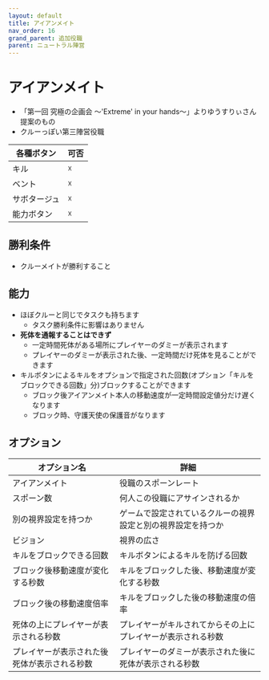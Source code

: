 ```yaml
---
layout: default
title: アイアンメイト
nav_order: 16
grand_parent: 追加役職
parent: ニュートラル陣営
---
```


# アイアンメイト

- 「第一回 究極の企画会  ～'Extreme' in your hands～」よりゆうすりぃさん提案のもの
- クルーっぽい第三陣営役職

|  各種ボタン |  可否  |
| ---- | ---- |
|  キル  | ☓ |
|  ベント  | ☓ |
|  サボタージュ  | ☓ |
|  能力ボタン  | ☓ |

## 勝利条件
 - クルーメイトが勝利すること

## 能力
 - ほぼクルーと同じでタスクも持ちます
   - タスク勝利条件に影響はありません
 - **死体を通報することはできず**
   - 一定時間死体がある場所にプレイヤーのダミーが表示されます
   - プレイヤーのダミーが表示された後、一定時間だけ死体を見ることができます
 - キルボタンによるキルをオプションで指定された回数(オプション「キルをブロックできる回数」分)ブロックすることができます
   - ブロック後アイアンメイト本人の移動速度が一定時間設定値分だけ遅くなります
   - ブロック時、守護天使の保護音がなります


## オプション

|  オプション名 |  詳細  |
| ---- | ---- |
|  アイアンメイト  | 役職のスポーンレート |
|  スポーン数  | 何人この役職にアサインされるか |
|  別の視界設定を持つか  |  ゲームで設定されているクルーの視界設定と別の視界設定を持つか  |
|  ビジョン  |  視界の広さ  |
| キルをブロックできる回数  | キルボタンによるキルを防げる回数 |
| ブロック後移動速度が変化する秒数  | キルをブロックした後、移動速度が変化する秒数 |
| ブロック後の移動速度倍率  | キルをブロックした後の移動速度の倍率 |
| 死体の上にプレイヤーが表示される秒数  | プレイヤーがキルされてからその上にプレイヤーが表示される秒数 |
| プレイヤーが表示された後死体が表示される秒数 | プレイヤーのダミーが表示された後に死体が表示される秒数 |


